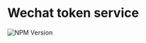 # Wechat token service

![NPM Version](https://img.shields.io/npm/v/@unservice/wechat-token-service)
